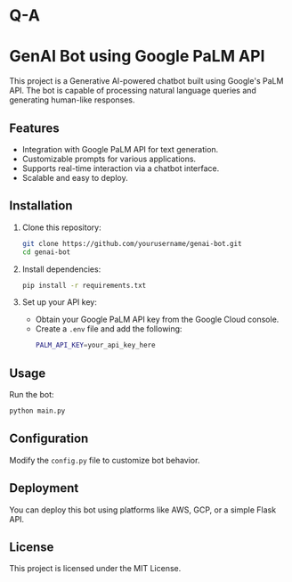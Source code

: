 # Q-A

# GenAI Bot using Google PaLM API

This project is a Generative AI-powered chatbot built using Google's PaLM API. The bot is capable of processing natural language queries and generating human-like responses. 

## Features
- Integration with Google PaLM API for text generation.
- Customizable prompts for various applications.
- Supports real-time interaction via a chatbot interface.
- Scalable and easy to deploy.

## Installation

1. Clone this repository:
   ```sh
   git clone https://github.com/yourusername/genai-bot.git
   cd genai-bot
   ```

2. Install dependencies:
   ```sh
   pip install -r requirements.txt
   ```

3. Set up your API key:
   - Obtain your Google PaLM API key from the Google Cloud console.
   - Create a `.env` file and add the following:
     ```sh
     PALM_API_KEY=your_api_key_here
     ```

## Usage

Run the bot:
```sh
python main.py
```

## Configuration

Modify the `config.py` file to customize bot behavior.

## Deployment

You can deploy this bot using platforms like AWS, GCP, or a simple Flask API.

## License

This project is licensed under the MIT License.
